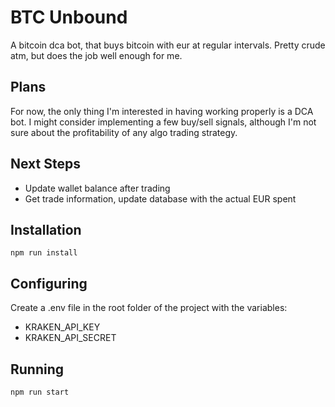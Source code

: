 # BTC Unbound

A bitcoin dca bot, that buys bitcoin with eur at regular intervals.
Pretty crude atm, but does the job well enough for me.

## Plans

For now, the only thing I'm interested in having working properly is a DCA bot.
I might consider implementing a few buy/sell signals, although I'm not sure about the profitability of any algo trading strategy.

## Next Steps
- Update wallet balance after trading
- Get trade information, update database with the actual EUR spent

## Installation

```
npm run install
```

## Configuring

Create a .env file in the root folder of the project with the variables:
- KRAKEN_API_KEY
- KRAKEN_API_SECRET

## Running

```
npm run start
```
